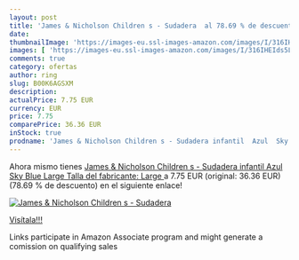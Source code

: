 ```yaml
---
layout: post
title: 'James & Nicholson Children s - Sudadera  al 78.69 % de descuento'
date: 
thumbnailImage: 'https://images-eu.ssl-images-amazon.com/images/I/316IHEIds5L._SL200_.jpg'
images: [ 'https://images-eu.ssl-images-amazon.com/images/I/316IHEIds5L._SL200_.jpg' ]
comments: true
category: ofertas
author: ring
slug: B00K6AGSXM
description:
actualPrice: 7.75 EUR
currency: EUR
price: 7.75
comparePrice: 36.36 EUR
inStock: true
prodname: 'James & Nicholson Children s - Sudadera infantil  Azul  Sky Blue   Large  Talla del fabricante: Large '
---
```


Ahora mismo tienes [James & Nicholson Children s - Sudadera infantil  Azul  Sky Blue   Large  Talla del fabricante: Large ](https://www.amazon.es/dp/B00K6AGSXM/?tag=tolees-21) a 7.75 EUR (original: 36.36 EUR) (78.69 %  de descuento) en el siguiente enlace!

[![James & Nicholson Children s - Sudadera ](https://images-eu.ssl-images-amazon.com/images/I/316IHEIds5L._SL200_.jpg)](https://www.amazon.es/dp/B00K6AGSXM/?tag=tolees-21)

[Visítala!!!](https://www.amazon.es/dp/B00K6AGSXM/?tag=tolees-21)

Links participate in Amazon Associate program and might generate a comission on qualifying sales
